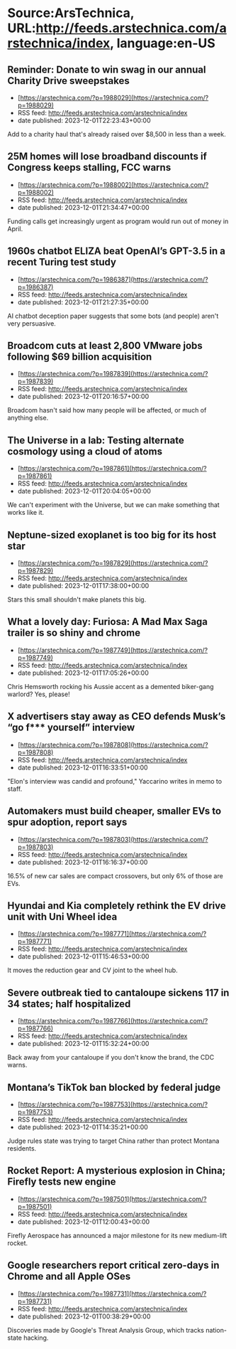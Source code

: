 # Source:ArsTechnica, URL:http://feeds.arstechnica.com/arstechnica/index, language:en-US

## Reminder: Donate to win swag in our annual Charity Drive sweepstakes
 - [https://arstechnica.com/?p=1988029](https://arstechnica.com/?p=1988029)
 - RSS feed: http://feeds.arstechnica.com/arstechnica/index
 - date published: 2023-12-01T22:23:43+00:00

Add to a charity haul that's already raised over $8,500 in less than a week.

## 25M homes will lose broadband discounts if Congress keeps stalling, FCC warns
 - [https://arstechnica.com/?p=1988002](https://arstechnica.com/?p=1988002)
 - RSS feed: http://feeds.arstechnica.com/arstechnica/index
 - date published: 2023-12-01T21:34:47+00:00

Funding calls get increasingly urgent as program would run out of money in April.

## 1960s chatbot ELIZA beat OpenAI’s GPT-3.5 in a recent Turing test study
 - [https://arstechnica.com/?p=1986387](https://arstechnica.com/?p=1986387)
 - RSS feed: http://feeds.arstechnica.com/arstechnica/index
 - date published: 2023-12-01T21:27:35+00:00

AI chatbot deception paper suggests that some bots (and people) aren't very persuasive.

## Broadcom cuts at least 2,800 VMware jobs following $69 billion acquisition
 - [https://arstechnica.com/?p=1987839](https://arstechnica.com/?p=1987839)
 - RSS feed: http://feeds.arstechnica.com/arstechnica/index
 - date published: 2023-12-01T20:16:57+00:00

Broadcom hasn't said how many people will be affected, or much of anything else.

## The Universe in a lab: Testing alternate cosmology using a cloud of atoms
 - [https://arstechnica.com/?p=1987861](https://arstechnica.com/?p=1987861)
 - RSS feed: http://feeds.arstechnica.com/arstechnica/index
 - date published: 2023-12-01T20:04:05+00:00

We can't experiment with the Universe, but we can make something that works like it.

## Neptune-sized exoplanet is too big for its host star
 - [https://arstechnica.com/?p=1987829](https://arstechnica.com/?p=1987829)
 - RSS feed: http://feeds.arstechnica.com/arstechnica/index
 - date published: 2023-12-01T17:38:00+00:00

Stars this small shouldn't make planets this big.

## What a lovely day: Furiosa: A Mad Max Saga trailer is so shiny and chrome
 - [https://arstechnica.com/?p=1987749](https://arstechnica.com/?p=1987749)
 - RSS feed: http://feeds.arstechnica.com/arstechnica/index
 - date published: 2023-12-01T17:05:26+00:00

Chris Hemsworth rocking his Aussie accent as a demented biker-gang warlord? Yes, please!

## X advertisers stay away as CEO defends Musk’s “go f*** yourself” interview
 - [https://arstechnica.com/?p=1987808](https://arstechnica.com/?p=1987808)
 - RSS feed: http://feeds.arstechnica.com/arstechnica/index
 - date published: 2023-12-01T16:33:51+00:00

"Elon's interview was candid and profound," Yaccarino writes in memo to staff.

## Automakers must build cheaper, smaller EVs to spur adoption, report says
 - [https://arstechnica.com/?p=1987803](https://arstechnica.com/?p=1987803)
 - RSS feed: http://feeds.arstechnica.com/arstechnica/index
 - date published: 2023-12-01T16:16:37+00:00

16.5% of new car sales are compact crossovers, but only 6% of those are EVs.

## Hyundai and Kia completely rethink the EV drive unit with Uni Wheel idea
 - [https://arstechnica.com/?p=1987771](https://arstechnica.com/?p=1987771)
 - RSS feed: http://feeds.arstechnica.com/arstechnica/index
 - date published: 2023-12-01T15:46:53+00:00

It moves the reduction gear and CV joint to the wheel hub.

## Severe outbreak tied to cantaloupe sickens 117 in 34 states; half hospitalized
 - [https://arstechnica.com/?p=1987766](https://arstechnica.com/?p=1987766)
 - RSS feed: http://feeds.arstechnica.com/arstechnica/index
 - date published: 2023-12-01T15:32:24+00:00

Back away from your cantaloupe if you don't know the brand, the CDC warns.

## Montana’s TikTok ban blocked by federal judge
 - [https://arstechnica.com/?p=1987753](https://arstechnica.com/?p=1987753)
 - RSS feed: http://feeds.arstechnica.com/arstechnica/index
 - date published: 2023-12-01T14:35:21+00:00

Judge rules state was trying to target China rather than protect Montana residents.

## Rocket Report: A mysterious explosion in China; Firefly tests new engine
 - [https://arstechnica.com/?p=1987501](https://arstechnica.com/?p=1987501)
 - RSS feed: http://feeds.arstechnica.com/arstechnica/index
 - date published: 2023-12-01T12:00:43+00:00

Firefly Aerospace has announced a major milestone for its new medium-lift rocket.

## Google researchers report critical zero-days in Chrome and all Apple OSes
 - [https://arstechnica.com/?p=1987731](https://arstechnica.com/?p=1987731)
 - RSS feed: http://feeds.arstechnica.com/arstechnica/index
 - date published: 2023-12-01T00:38:29+00:00

Discoveries made by Google's Threat Analysis Group, which tracks nation-state hacking.

